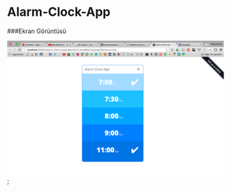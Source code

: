 # Alarm-Clock-App

###Ekran Görüntüsü

![Alarm Clock App by Muhammed Zaim](https://raw.githubusercontent.com/muhammedzaimtr/Alarm-Clock-App/master/Ekran%20Resmi%202016-06-10%2000.35.48.png);
